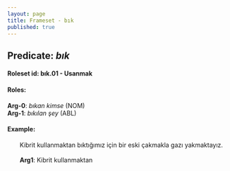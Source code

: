 ```yaml
---
layout: page
title: Frameset - bık
published: true
---
```

<h2>Predicate: <i>bık</i></h2>
<h4>Roleset id: bık.01 - Usanmak<br>
<h4>Roles:</h4>
<b>Arg-0</b>: <i>bıkan kimse</i>  (NOM) <br>
<b>Arg-1</b>: <i>bıkılan şey</i>  (ABL) <br>
<h4>Example:</h4>
&emsp;&emsp;Kibrit kullanmaktan bıktığımız için bir eski çakmakla gazı yakmaktayız.<br><br>
&emsp;&emsp;<b>Arg1</b>:  Kibrit kullanmaktan<br>

